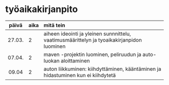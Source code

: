 # työaikakirjanpito
| päivä | aika | mitä tein |
| :----:|:-----| :-----|
| 27.03.| 2   | aiheen ideointi ja yleinen sunnnittelu, vaatimusmäärittelyn ja tyoaikakirjanpidon luominen |
| 07.04.| 2   | maven -projektin luominen, peliruudun ja auto-luokan aloittaminen |
| 09.04 | 2   | auton liikkuminen: kiihdyttäminen, kääntäminen ja hidastuminen kun ei kiihdytetä |
